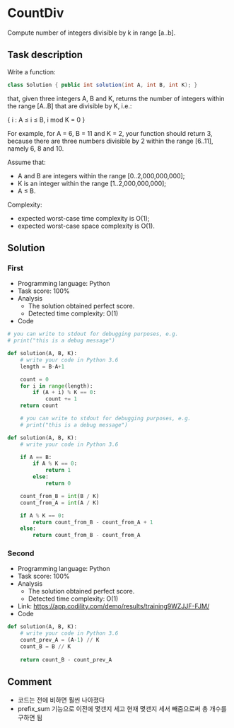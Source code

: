 # CountDiv

Compute number of integers divisible by k in range [a..b].

## Task description

Write a function:

```java
class Solution { public int solution(int A, int B, int K); }
```

that, given three integers A, B and K, returns the number of integers within the range [A..B] that are divisible by K, i.e.:

{ i : A ≤ i ≤ B, i mod K = 0 }

For example, for A = 6, B = 11 and K = 2, your function should return 3, because there are three numbers divisible by 2 within the range [6..11], namely 6, 8 and 10.

Assume that:

* A and B are integers within the range [0..2,000,000,000];
* K is an integer within the range [1..2,000,000,000];
* A ≤ B.

Complexity:

* expected worst-case time complexity is O(1);
* expected worst-case space complexity is O(1).

## Solution

### First

* Programming language: Python
* Task score: 100%
* Analysis
  - The solution obtained perfect score.
  - Detected time complexity: O(1)
* Code

```python
# you can write to stdout for debugging purposes, e.g.
# print("this is a debug message")

def solution(A, B, K):
    # write your code in Python 3.6
    length = B-A+1

    count = 0
    for i in range(length):
        if (A + i) % K == 0:
            count += 1
    return count

    # you can write to stdout for debugging purposes, e.g.
    # print("this is a debug message")

def solution(A, B, K):
    # write your code in Python 3.6

    if A == B:
        if A % K == 0:
            return 1
        else:
            return 0

    count_from_B = int(B / K)
    count_from_A = int(A / K)

    if A % K == 0:
        return count_from_B - count_from_A + 1
    else:
        return count_from_B - count_from_A

```

### Second

* Programming language: Python
* Task score: 100%
* Analysis
  - The solution obtained perfect score.
  - Detected time complexity: O(1)
* Link: https://app.codility.com/demo/results/training9WZJJF-FJM/
* Code

```python
def solution(A, B, K):
    # write your code in Python 3.6
    count_prev_A = (A-1) // K 
    count_B = B // K
    
    return count_B - count_prev_A
```


## Comment
- 코드는 전에 비하면 훨씬 나아졌다
- prefix_sum 기능으로 이전에 몇갠지 세고 현재 몇갠지 세서 빼줌으로써 총 개수를 구하면 됨